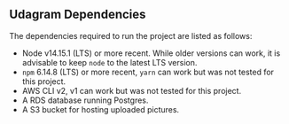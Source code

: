 ## Udagram Dependencies

The dependencies required to run the project are listed as follows:
- Node v14.15.1 (LTS) or more recent. While older versions can work, it is advisable to keep `node` to the latest LTS version.
- `npm` 6.14.8 (LTS) or more recent, `yarn` can work but was not tested for this project.
- AWS CLI v2, v1 can work but was not tested for this project.
- A RDS database running Postgres.
- A S3 bucket for hosting uploaded pictures.

